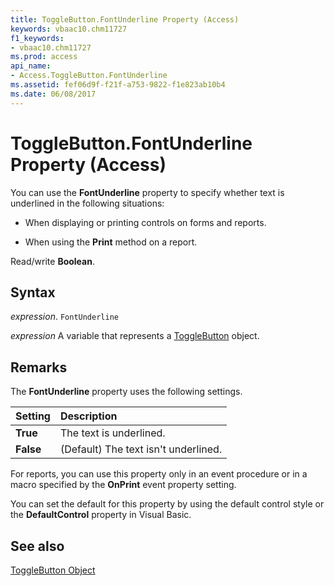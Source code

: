 ```yaml
---
title: ToggleButton.FontUnderline Property (Access)
keywords: vbaac10.chm11727
f1_keywords:
- vbaac10.chm11727
ms.prod: access
api_name:
- Access.ToggleButton.FontUnderline
ms.assetid: fef06d9f-f21f-a753-9822-f1e823ab10b4
ms.date: 06/08/2017
---
```



# ToggleButton.FontUnderline Property (Access)

You can use the  **FontUnderline** property to specify whether text is underlined in the following situations:


- When displaying or printing controls on forms and reports.
    
- When using the  **Print** method on a report.
    

 Read/write **Boolean**.


## Syntax

 _expression_. `FontUnderline`

 _expression_ A variable that represents a [ToggleButton](./Access.ToggleButton.md) object.


## Remarks

The  **FontUnderline** property uses the following settings.



|**Setting**|**Description**|
|:-----|:-----|
|**True**|The text is underlined.|
|**False**|(Default) The text isn't underlined.|

For reports, you can use this property only in an event procedure or in a macro specified by the  **OnPrint** event property setting.

You can set the default for this property by using the default control style or the  **DefaultControl** property in Visual Basic.


## See also


[ToggleButton Object](Access.ToggleButton.md)

